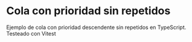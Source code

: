 # Cola con prioridad sin repetidos

Ejemplo de cola con prioridad descendente sin repetidos en TypeScript. Testeado con Vitest
